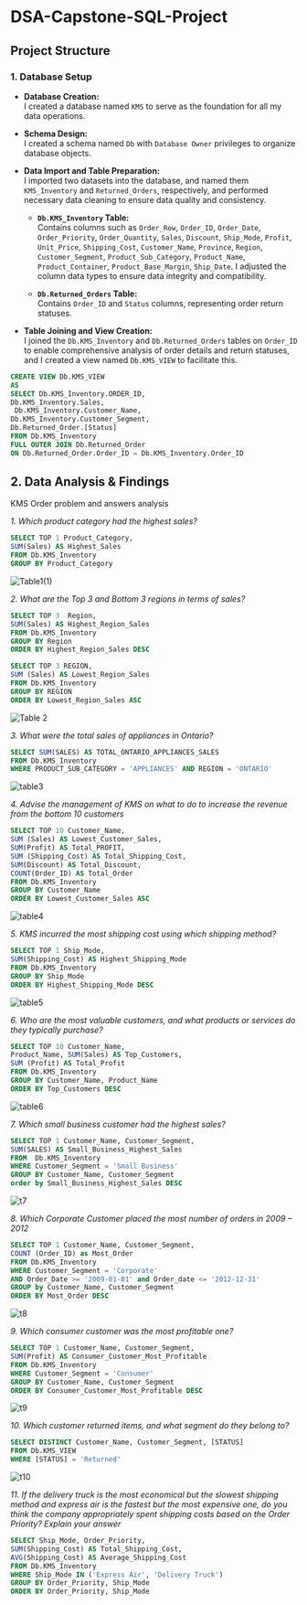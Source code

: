 # DSA-Capstone-SQL-Project

## Project Structure

### 1. Database Setup

- **Database Creation:**  
I created a database named `KMS` to serve as the foundation for all my data operations.

- **Schema Design:**  
 I created a schema named `Db` with `Database Owner` privileges to organize database objects.

- **Data Import and Table Preparation:**  
  I imported two datasets into the database, and named them `KMS_Inventory` and `Returned_Orders`, respectively, and performed necessary data cleaning to ensure data 
quality and consistency.

  - **`Db.KMS_Inventory` Table:**  
    Contains columns such as `Order_Row`, `Order_ID`, `Order_Date`, `Order_Priority`, `Order_Quantity`, `Sales`, `Discount`, `Ship_Mode`, `Profit`, `Unit_Price`, `Shipping_Cost`, `Customer_Name`, `Province`, `Region`, `Customer_Segment`, `Product_Sub_Category`, `Product_Name`, `Product_Container`, `Product_Base_Margin`, `Ship_Date`. I adjusted the column data types to ensure data integrity and compatibility.
  
  - **`Db.Returned_Orders` Table:**  
    Contains `Order_ID` and `Status` columns, representing order return statuses.

- **Table Joining and View Creation:**  
I joined the `Db.KMS_Inventory` and `Db.Returned_Orders` tables on `Order_ID` to enable comprehensive analysis of order details and return statuses, and I created a view named `Db.KMS_VIEW` to facilitate this.

```sql
CREATE VIEW Db.KMS_VIEW
AS
SELECT Db.KMS_Inventory.ORDER_ID,
Db.KMS_Inventory.Sales,
 Db.KMS_Inventory.Customer_Name,
Db.KMS_Inventory.Customer_Segment,
Db.Returned_Order.[Status]
FROM Db.KMS_Inventory
FULL OUTER JOIN Db.Returned_Order
ON Db.Returned_Order.Order_ID = Db.KMS_Inventory.Order_ID
```

## 2. Data Analysis & Findings
KMS Order problem and answers analysis

*1. Which product category had the highest sales?*

```SQL Query
SELECT TOP 1 Product_Category, 
SUM(Sales) AS Highest_Sales
FROM Db.KMS_Inventory
GROUP BY Product_Category
```
![Table1(1)](https://github.com/user-attachments/assets/9717f139-2d6e-48b8-8b4e-8c6ea012b9e7)

*2. What are the Top 3 and Bottom 3 regions in terms of sales?*

 ```SQL 
SELECT TOP 3  Region,
SUM(Sales) AS Highest_Region_Sales
FROM Db.KMS_Inventory
GROUP BY Region
ORDER BY Highest_Region_Sales DESC
```
```SQL
SELECT TOP 3 REGION, 
SUM (Sales) AS Lowest_Region_Sales
FROM Db.KMS_Inventory
GROUP BY REGION
ORDER BY Lowest_Region_Sales ASC
```
![Table 2](https://github.com/user-attachments/assets/f929ccc0-2620-4d2f-be74-ea38b0843691)

*3. What were the total sales of appliances in Ontario?*

```SQL
SELECT SUM(SALES) AS TOTAL_ONTARIO_APPLIANCES_SALES
FROM Db.KMS_Inventory
WHERE PRODUCT_SUB_CATEGORY = 'APPLIANCES' AND REGION = 'ONTARIO'
```
![table3](https://github.com/user-attachments/assets/57e4b047-c789-4e79-8373-301471fb88c6)

*4. Advise the management of KMS on what to do to increase the revenue from the bottom 10 customers*

```SQL
SELECT TOP 10 Customer_Name, 
SUM (Sales) AS Lowest_Customer_Sales, 
SUM(Profit) AS Total_PROFIT,
SUM (Shipping_Cost) AS Total_Shipping_Cost, 
SUM(Discount) AS Total_Discount, 
COUNT(Order_ID) AS Total_Order
FROM Db.KMS_Inventory
GROUP BY Customer_Name
ORDER BY Lowest_Customer_Sales ASC
```
![table4](https://github.com/user-attachments/assets/b14be765-aa31-4eac-bae7-5bc3bf3efdfb)

*5. KMS incurred the most shipping cost using which shipping method?*

```SQL
SELECT TOP 1 Ship_Mode, 
SUM(Shipping_Cost) AS Highest_Shipping_Mode
FROM Db.KMS_Inventory
GROUP BY Ship_Mode
ORDER BY Highest_Shipping_Mode DESC
```
![table5](https://github.com/user-attachments/assets/d78b453b-5d56-4a0a-84aa-fbfd14e46397)

*6. Who are the most valuable customers, and what products or services do they typically
purchase?*

```SQL
SELECT TOP 10 Customer_Name, 
Product_Name, SUM(Sales) AS Top_Customers,
SUM (Profit) AS Total_Profit
FROM Db.KMS_Inventory
GROUP BY Customer_Name, Product_Name
ORDER BY Top_Customers DESC
```
![table6](https://github.com/user-attachments/assets/6d5e263a-13dc-4aad-aadb-2895a91ebee9)

*7. Which small business customer had the highest sales?*

```SQL
SELECT TOP 1 Customer_Name, Customer_Segment,  
SUM(SALES) AS Small_Business_Highest_Sales
FROM  Db.KMS_Inventory
WHERE Customer_Segment = 'Small Business'
GROUP BY Customer_Name, Customer_Segment
order by Small_Business_Highest_Sales DESC
```
![t7](https://github.com/user-attachments/assets/a4cfbb63-8bd4-4090-9adc-ab49b2791baf)

*8. Which Corporate Customer placed the most number of orders in 2009 – 2012*

```SQL
SELECT TOP 1 Customer_Name, Customer_Segment, 
COUNT (Order_ID) as Most_Order
FROM Db.KMS_Inventory
WHERE Customer_Segment = 'Corporate'
AND Order_Date >= '2009-01-01' and Order_date <= '2012-12-31'
GROUP by Customer_Name, Customer_Segment
ORDER BY Most_Order DESC
```
![t8](https://github.com/user-attachments/assets/de4310e1-7f74-407e-a0f6-acc17bd70aa3)

*9. Which consumer customer was the most profitable one?*

```SQL
SELECT TOP 1 Customer_Name, Customer_Segment, 
SUM(Profit) AS Consumer_Customer_Most_Profitable
FROM Db.KMS_Inventory
WHERE Customer_Segment = 'Consumer'
GROUP BY Customer_Name, Customer_Segment
ORDER BY Consumer_Customer_Most_Profitable DESC
````
![t9](https://github.com/user-attachments/assets/806f0cdb-30bf-4bce-9ca0-0c5b1896eadd)

*10. Which customer returned items, and what segment do they belong to?*

```SQL
SELECT DISTINCT Customer_Name, Customer_Segment, [STATUS]
FROM Db.KMS_VIEW
WHERE [STATUS] = 'Returned'
```
![t10](https://github.com/user-attachments/assets/b61b53b4-8de5-4b06-b0bc-e40481bef1b3)

*11. If the delivery truck is the most economical but the slowest shipping method and
express air is the fastest but the most expensive one, do you think the company
appropriately spent shipping costs based on the Order Priority? Explain your answer*

```SQL
SELECT Ship_Mode, Order_Priority,
SUM(Shipping_Cost) AS Total_Shipping_Cost,
AVG(Shipping_Cost) AS Average_Shipping_Cost
FROM Db.KMS_Inventory
WHERE Ship_Mode IN ('Express Air', 'Delivery Truck')
GROUP BY Order_Priority, Ship_Mode
ORDER BY Order_Priority, Ship_Mode
```
